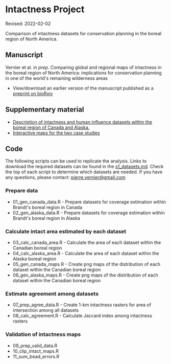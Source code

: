 # Intactness Project

Revised: 2022-02-02


Comparison of intactness datasets for conservation planning in the boreal region of North America.


## Manuscript

Vernier et al. <i>in prep</i>. Comparing global and regional maps of intactness in the boreal region of North America: implications for conservation planning in one of the world's remaining wilderness areas

* View/download an earlier version of the manuscript published as a [preprint on bioRxiv](https://www.biorxiv.org/content/10.1101/2020.11.13.382101v2)


## Supplementary material

* [Description of intactness and human influence datasets within the boreal region of Canada and Alaska.](https://github.com/beacons/intactness/blob/master/supp/s1_datasets.md)
* [Interactive maps for the two case studies](https://rpubs.com/vernier/intactness_case_studies)


## Code

The following scripts can be used to replicate the analysis. Links to download the required datasets can be found in the [s1_datasets.md](https://github.com/beacons/intactness/blob/master/s1_datasets.md). Check the top of each script to determine which datasets are needed. If you have any questions, please contact: pierre.vernier@gmail.com

### Prepare data

  - 01_gen_canada_data.R - Prepare datasets for coverage estimation within Brandt's boreal region in Canada
  - 02_gen_alaska_data.R - Prepare datasets for coverage estimation within Brandt's boreal region in Alaska

### Calculate intact area estimated by each dataset

  - 03_calc_canada_area.R - Calculate the area of each dataset within the Canadian boreal region
  - 04_calc_alaska_area.R - Calculate the area of each dataset within the Alaska boreal region
  - 05_gen_canada_maps.R - Create png maps of the distribution of each dataset within the Canadian boreal region
  - 06_gen_alaska_maps.R - Create png maps of the distribution of each dataset within the Canadian boreal region

### Estimate agreement among datasets

  - 07_prep_agree_data.R - Create 1-km intactness rasters for area of intersection among all datasets
  - 08_calc_agreement.R - Calculate Jaccard index among intactness rasters

### Validation of intactness maps

  - 09_prep_valid_data.R
  - 10_clip_intact_maps.R
  - 11_sum_bead_errors.R
